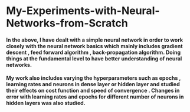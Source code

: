 # My-Experiments-with-Neural-Networks-from-Scratch

#### In the above, I have dealt with a simple neural network in order to work closely with the neural network basics which mainly includes gradient descent , feed forward algorithm , back-propagation algorithm. Doing things at the fundamental level to have better understanding of neural networks.

#### My work also includes varying the hyperparameters such as epochs , learning rates and neurons in dense layer or hidden layer and studied their effects on cost function and speed of convergence . Changes in error with learning rates and epochs for different number of neurons in hidden layers was also studied.
  
   

